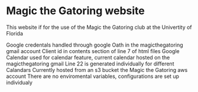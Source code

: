 # Magic the Gatoring website
This website if for the use of the Magic the Gatoring club at the Univertity of Florida

Google credentals handled through google Oath in the magicthegatoring gmail account
    Client id in contents section of line 7 of html files
Google Calendar used for calendar feature, current calendar hosted on the magicthegatoring gmail
    Line 22 is generated individually for different Calandars
Currently hosted from an s3 bucket the Magic the Gatoring aws account
There are no enviromental variables, configurations are set up individualy